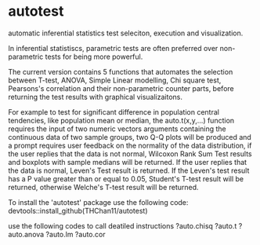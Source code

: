 # autotest
automatic inferential statistics test seleciton, execution and visualization.

In inferential statistiscs, parametric tests are often preferred over non-parametric tests for being more powerful. 

The current version contains 5 functions that automates the selection between T-test, ANOVA, Simple Linear modelling,  Chi square test, Pearsons's correlation and their non-parametric counter parts, before returning the test results with graphical visualizaitons.

For example to test for significant difference in population central tendencies, like population mean or median, the auto.t(x,y,...) function requires the input of two numeric vectors arguments containing the continuous data of two sample groups, two Q-Q plots will be produced and a prompt requires user feedback on the normality of the data distribution, if the user replies that the data is not normal, Wilcoxon Rank Sum Test results and boxplots with sample medians will be returned. If the user replies that the data is normal, Leven's Test result is returned. If the Leven's test result has a P value greater than or equal to 0.05, Student's T-test result will be returned, otherwise Welche's T-test result will be returned.

To install the 'autotest' package use the following code:
devtools::install_github(THChan11/autotest)

use the following codes to call deatiled instructions
?auto.chisq
?auto.t
?auto.anova
?auto.lm
?auto.cor
